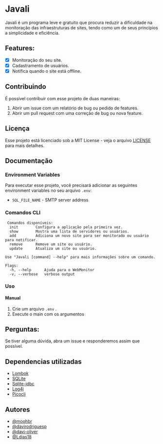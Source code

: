 # Javali

Javali é um programa leve e gratuito que procura reduzir a dificuldade na monitoração das infraestruturas de sites, tendo como um de seus princípios a simplicidade e eficiência.

## Features:

- [x] Monitoração do seu site.
- [x] Cadastramento de usuários.
- [x] Notifica quando o site está offline.

## Contribuindo

É possível contribuir com esse projeto de duas maneiras:

1. Abrir um issue com um relatório de bug ou pedido de features.
2. Abrir um pull request com uma correção de bug ou nova feature.

## Licença

Esse projeto está licenciado sob a MIT License - veja o arquivo [LICENSE](LICENSE) para mais
detalhes.

## Documentação

### Environment Variables

Para executar esse projeto, você precisará adicionar as seguintes environment variables no seu
arquivo `.env`:

- `SQL_FILE_NAME` - SMTP server address

### Comandos CLI

```
 Comandos disponíveis:
  init        Configura a aplicação pela primeira vez.
  show        Mostra uma lista de servidores ou usuários.
  add         Adiciona um novo site para ser monitorado ou usuário para notificar.
  remove      Remove um site ou usuário.
  update      Atualiza um site ou usuário.

Use "Javali [command] --help" para mais informações sobre um comando.  

Flags:
  -h, --help      Ajuda para o WebMonitor
  -v, --verbose   verbose output
```

### Uso

#### Manual

1. Crie um arquivo `.env` .
2. Execute o main com os argumentos

## Perguntas:

Se tiver alguma dúvida, abra um issue e responderemos assim que possível.

## Dependencias utilizadas

- [Lombok](https://projectlombok.org/)
- [SQLite](https://www.sqlite.org/)
- [Sqlite-jdbc](https://github.com/xerial/sqlite-jdbc)
- [Log4j](https://logging.apache.org/log4j/2.x/)
- [Picocli](https://picocli.info/)

## Autores

- [@moohbr](https://www.github.com/moohbr)
- [@davirodriguesp](https://github.com/davirodriguesp)
- [@davi-oliver](https://github.com/davi-oliver)
- [@Ldias18](https://github.com/Ldias18)
